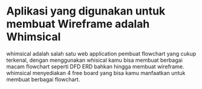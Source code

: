 # Aplikasi yang digunakan untuk membuat Wireframe adalah Whimsical
whimsical adalah salah satu web application pembuat flowchart yang cukup terkenal, dengan menggunakan whisical kamu bisa membuat berbagai macam flowchart seperti DFD ERD bahkan hingga membuat wireframe. whimsical menyediakan 4 free board yang bisa kamu manfaatkan untuk membuat berbagai flowchart.
